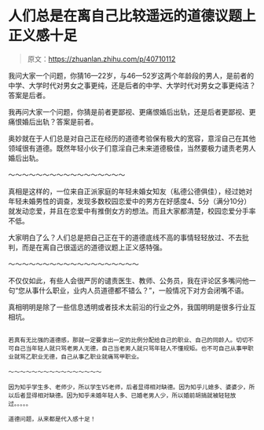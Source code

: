 # 人们总是在离自己比较遥远的道德议题上正义感十足

> 原文：<https://zhuanlan.zhihu.com/p/40710112>

我问大家一个问题，你猜16—22岁，与46—52岁这两个年龄段的男人，是前者的中学、大学时代对男女之事更纯，还是后者的中学、大学时代对男女之事更纯洁？答案是后者。

我再问大家一个问题，你猜是前者更鄙视、更痛恨婚后出轨，还是后者更鄙视、更痛恨婚后出轨？答案是前者。

奥妙就在于人们总是对自己正在经历的道德考验保有极大的宽容，意淫自己在其他领域很有道德。既然年轻小伙子们意淫自己未来道德极佳，当然要极力谴责老男人婚后出轨。

～～～～～～～～～～～～～～～～～

真相是这样的，一位来自正派家庭的年轻未婚女知友（私德公德俱佳），经过她对年轻未婚男性的调查，发现多数校园恋爱中的男方在好感度4、5分（满分10分）就发动恋爱，并且在恋爱中有推倒女方的想法。而且大家都清楚，校园恋爱分手率不低。

大家明白了么？人们总是把自己正在干的道德底线不高的事情轻轻放过、不去批判，而是在离自己很遥远的道德议题上正义感特强。

～～～～～～～～～～～～～～～～～～～

不仅仅如此，有些人会很严厉的谴责医生、教师、公务员，我在评论区多嘴问他一句“您从事什么职业，业内人员道德都不错么？”，一般情况下对方会闭嘴不语。

真相明明是除了一些信息透明或者技术太前沿的行业之外，我国明明是很多行业互相坑。

~~~~~~~~~~~~~~~~~~~~~~~~~~~~~~~~

若真有无比强的道德感，那就一定要拿出一定的比例分配给自己的职业、自己的同龄人。切切不可自己当年轻人就只骂老男人无德，自己当老男人就只骂年轻人不懂规矩。也不可自己从事甲职业就骂乙职业无德，自己从事乙职业就痛骂甲职业。

～～～～～～～～～～～～～～～～

因为知乎学生多、老师少，所以学生VS老师，后者显得相对缺德。因为知乎儿媳多、婆婆少，所以后者显得相对缺德。因为知乎未婚年轻人多、已婚老男人少，所以婚前胡搞就被轻轻放过。。。。。

道德问题，从来都是代入感十足！
